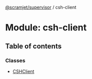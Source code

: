 [@scramjet/supervisor](../README.md) / csh-client

# Module: csh-client

## Table of contents

### Classes

- [CSHClient](../classes/csh_client.CSHClient.md)

